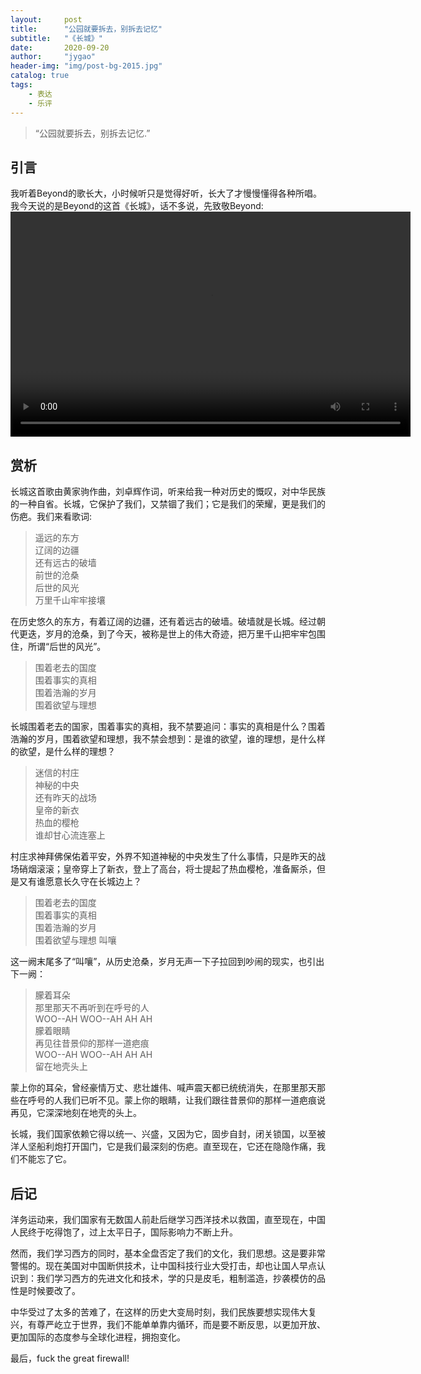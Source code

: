 ```yaml
---
layout:     post
title:      "公园就要拆去，别拆去记忆"
subtitle:   "《长城》"
date:       2020-09-20
author:     "jygao"
header-img: "img/post-bg-2015.jpg"
catalog: true
tags:
    - 表达
    - 乐评
---
```


> “公园就要拆去，别拆去记忆.”

## 引言
我听着Beyond的歌长大，小时候听只是觉得好听，长大了才慢慢懂得各种所唱。我今天说的是Beyond的这首《长城》，话不多说，先致敬Beyond:
<video width="640" height="360" src="https://flv2.bn.netease.com/5e7e1d73ad0d13589cd8cd888364f71ef2d1e322a60355403e7a105f16d9c04fe252a7825547ee9b2cbfc7ce32d7f6318bffb5beba57be44b93458173086d0d994543555163e7a181f86c21030b3e6032161e8611d0242b26f4096d5d6ed1e6c996a49a2021f4ff4969408835785bcc18a1f6a8307433afc.mp4" controls="controls" poster="">
your browser does not support the  HTML5 Video element
</video>

## 赏析
长城这首歌由黄家驹作曲，刘卓辉作词，听来给我一种对历史的慨叹，对中华民族的一种自省。长城，它保护了我们，又禁锢了我们；它是我们的荣耀，更是我们的伤疤。我们来看歌词:

>遥远的东方    
>辽阔的边疆    
>还有远古的破墙   
>前世的沧桑   
>后世的风光   
>万里千山牢牢接壤   

在历史悠久的东方，有着辽阔的边疆，还有着远古的破墙。破墙就是长城。经过朝代更迭，岁月的沧桑，到了今天，被称是世上的伟大奇迹，把万里千山把牢牢包围住，所谓“后世的风光”。

>围着老去的国度   
>围着事实的真相   
>围着浩瀚的岁月   
>围着欲望与理想   

长城围着老去的国家，围着事实的真相，我不禁要追问：事实的真相是什么？围着浩瀚的岁月，围着欲望和理想，我不禁会想到：是谁的欲望，谁的理想，是什么样的欲望，是什么样的理想？

>迷信的村庄   
>神秘的中央   
>还有昨天的战场   
>皇帝的新衣    
>热血的樱枪   
>谁却甘心流连塞上   

村庄求神拜佛保佑着平安，外界不知道神秘的中央发生了什么事情，只是昨天的战场硝烟滚滚；皇帝穿上了新衣，登上了高台，将士提起了热血樱枪，准备厮杀，但是又有谁愿意长久守在长城边上？

>围着老去的国度   
>围着事实的真相   
>围着浩瀚的岁月   
>围着欲望与理想 叫嚷   

这一阙末尾多了“叫嚷”，从历史沧桑，岁月无声一下子拉回到吵闹的现实，也引出下一阙：

>朦着耳朵   
>那里那天不再听到在呼号的人   
>WOO--AH WOO--AH AH AH   
>朦着眼睛   
>再见往昔景仰的那样一道疤痕    
>WOO--AH WOO--AH AH AH    
>留在地壳头上    

蒙上你的耳朵，曾经豪情万丈、悲壮雄伟、喊声震天都已统统消失，在那里那天那些在呼号的人我们已听不见。蒙上你的眼睛，让我们跟往昔景仰的那样一道疤痕说再见，它深深地刻在地壳的头上。

长城，我们国家依赖它得以统一、兴盛，又因为它，固步自封，闭关锁国，以至被洋人坚船利炮打开国门，它是我们最深刻的伤疤。直至现在，它还在隐隐作痛，我们不能忘了它。

## 后记
洋务运动来，我们国家有无数国人前赴后继学习西洋技术以救国，直至现在，中国人民终于吃得饱了，过上太平日子，国际影响力不断上升。

然而，我们学习西方的同时，基本全盘否定了我们的文化，我们思想。这是要非常警惕的。现在美国对中国断供技术，让中国科技行业大受打击，却也让国人早点认识到：我们学习西方的先进文化和技术，学的只是皮毛，粗制滥造，抄袭模仿的品性是时候要改了。

中华受过了太多的苦难了，在这样的历史大变局时刻，我们民族要想实现伟大复兴，有尊严屹立于世界，我们不能单单靠内循环，而是要不断反思，以更加开放、更加国际的态度参与全球化进程，拥抱变化。

最后，fuck the great firewall!


